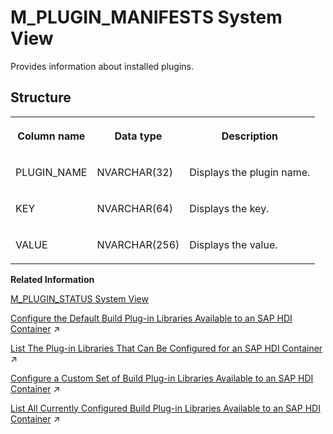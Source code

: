 <!-- loio20b7c62e751910148ec2845b8d946724 -->

# M\_PLUGIN\_MANIFESTS System View

Provides information about installed plugins.



<a name="loio20b7c62e751910148ec2845b8d946724___m__p_l_u_g_i_n__m_a_n_i_f_e_s_t_s_1struct_M_PLUGIN_MANIFESTS"/>

## Structure


<table>
<tr>
<th valign="top">

Column name



</th>
<th valign="top">

Data type



</th>
<th valign="top">

Description



</th>
</tr>
<tr>
<td valign="top">

PLUGIN\_NAME



</td>
<td valign="top">

NVARCHAR\(32\)



</td>
<td valign="top">

Displays the plugin name.



</td>
</tr>
<tr>
<td valign="top">

KEY



</td>
<td valign="top">

NVARCHAR\(64\)



</td>
<td valign="top">

Displays the key.



</td>
</tr>
<tr>
<td valign="top">

VALUE



</td>
<td valign="top">

NVARCHAR\(256\)



</td>
<td valign="top">

Displays the value.



</td>
</tr>
</table>

**Related Information**  


[M\_PLUGIN\_STATUS System View](m-plugin-status-system-view-5619d09.md "Provides status for plugins.")

[Configure the Default Build Plug-in Libraries Available to an SAP HDI Container](https://help.sap.com/viewer/c2cc2e43458d4abda6788049c58143dc/2023_2_QRC/en-US/016e9afdb7b54bfca0679c7358ccb543.html "Maintain the set of plug-in libraries available by default in an SAP HDI container.") :arrow_upper_right:

[List The Plug-in Libraries That Can Be Configured for an SAP HDI Container](https://help.sap.com/viewer/c2cc2e43458d4abda6788049c58143dc/2023_2_QRC/en-US/b00b44d7881a46339e3ed6a25df99b67.html "You can find out which SAP HANA Deployment Infrastructure (HDI) plug-in libraries and versions are available in the database and can be configured for use in an HDI container.") :arrow_upper_right:

[Configure a Custom Set of Build Plug-in Libraries Available to an SAP HDI Container](https://help.sap.com/viewer/c2cc2e43458d4abda6788049c58143dc/2023_2_QRC/en-US/f0557bf56f45441fb3a324a7cda07e30.html "Maintain a custom set of plug-in libraries available in an SAP HDI container.") :arrow_upper_right:

[List All Currently Configured Build Plug-in Libraries Available to an SAP HDI Container](https://help.sap.com/viewer/c2cc2e43458d4abda6788049c58143dc/2023_2_QRC/en-US/ddb04a9bbbe645f7bcfecf38c599e279.html "Display a list of all the build plug-in libraries available for use in an SAP HDI container.") :arrow_upper_right:

